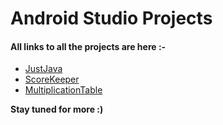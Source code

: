 # Android Studio Projects

#### All links to all the projects are here :-

* [JustJava](https://github.com/MohitSinghFlutter/JustJava)
* [ScoreKeeper](https://github.com/MohitSinghFlutter/ScoreKeeper)
* [MultiplicationTable](https://github.com/MohitSinghFlutter/MultiplicationTable)

**Stay tuned for more :)**<br>

